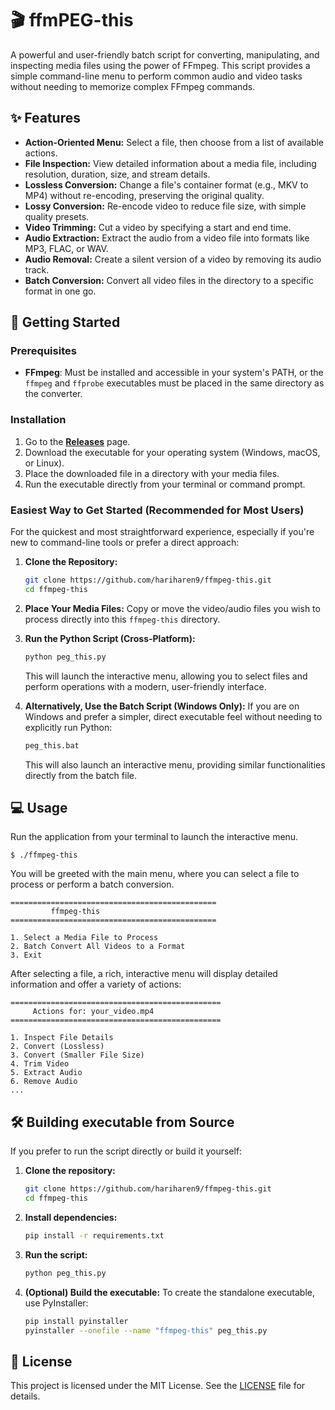 # 🎬 ffmPEG-this

A powerful and user-friendly batch script for converting, manipulating, and inspecting media files using the power of FFmpeg. This script provides a simple command-line menu to perform common audio and video tasks without needing to memorize complex FFmpeg commands.

## ✨ Features

- **Action-Oriented Menu:** Select a file, then choose from a list of available actions.
- **File Inspection:** View detailed information about a media file, including resolution, duration, size, and stream details.
- **Lossless Conversion:** Change a file's container format (e.g., MKV to MP4) without re-encoding, preserving the original quality.
- **Lossy Conversion:** Re-encode video to reduce file size, with simple quality presets.
- **Video Trimming:** Cut a video by specifying a start and end time.
- **Audio Extraction:** Extract the audio from a video file into formats like MP3, FLAC, or WAV.
- **Audio Removal:** Create a silent version of a video by removing its audio track.
- **Batch Conversion:** Convert all video files in the directory to a specific format in one go.

## 🚀 Getting Started

### Prerequisites

- **FFmpeg**: Must be installed and accessible in your system's PATH, or the `ffmpeg` and `ffprobe` executables must be placed in the same directory as the converter.

### Installation

1.  Go to the [**Releases**](https://github.com/hariharen9/ffmpeg-this/releases/latest) page.
2.  Download the executable for your operating system (Windows, macOS, or Linux).
3.  Place the downloaded file in a directory with your media files.
4.  Run the executable directly from your terminal or command prompt.

### Easiest Way to Get Started (Recommended for Most Users)

For the quickest and most straightforward experience, especially if you're new to command-line tools or prefer a direct approach:

1.  **Clone the Repository:**
    ```bash
    git clone https://github.com/hariharen9/ffmpeg-this.git
    cd ffmpeg-this
    ```
2.  **Place Your Media Files:** Copy or move the video/audio files you wish to process directly into this `ffmpeg-this` directory.
3.  **Run the Python Script (Cross-Platform):**
    ```bash
    python peg_this.py
    ```
    This will launch the interactive menu, allowing you to select files and perform operations with a modern, user-friendly interface.

4.  **Alternatively, Use the Batch Script (Windows Only):**
    If you are on Windows and prefer a simpler, direct executable feel without needing to explicitly run Python:
    ```bash
    peg_this.bat
    ```
    This will also launch an interactive menu, providing similar functionalities directly from the batch file.

## 💻 Usage

Run the application from your terminal to launch the interactive menu.

```
$ ./ffmpeg-this
```

You will be greeted with the main menu, where you can select a file to process or perform a batch conversion.

```
==============================================
         ffmpeg-this
==============================================

1. Select a Media File to Process
2. Batch Convert All Videos to a Format
3. Exit
```

After selecting a file, a rich, interactive menu will display detailed information and offer a variety of actions:

```
===============================================
     Actions for: your_video.mp4
===============================================

1. Inspect File Details
2. Convert (Lossless)
3. Convert (Smaller File Size)
4. Trim Video
5. Extract Audio
6. Remove Audio
...
```

## 🛠️ Building executable from Source

If you prefer to run the script directly or build it yourself:

1.  **Clone the repository:**
    ```bash
    git clone https://github.com/hariharen9/ffmpeg-this.git
    cd ffmpeg-this
    ```
2.  **Install dependencies:**
    ```bash
    pip install -r requirements.txt
    ```
3.  **Run the script:**
    ```bash
    python peg_this.py
    ```
4.  **(Optional) Build the executable:**
    To create the standalone executable, use PyInstaller:
    ```bash
    pip install pyinstaller
    pyinstaller --onefile --name "ffmpeg-this" peg_this.py
    ```


## 📄 License

This project is licensed under the MIT License. See the [LICENSE](LICENSE) file for details.